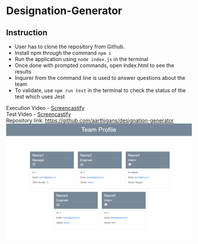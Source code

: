 # Designation-Generator

## Instruction
* User has to clone the repository from Github. 
* Install npm through the command `npm i`
* Run the application using `node index.js` in the terminal
* Once done with prompted commands, open index.html to see the results
* Inquirer from the command line is used to answer questions about the team
* To validate, use `npm run test` in the terminal to check the status of the test which uses Jest

Execution Video - [Screencastify](https://drive.google.com/file/d/1b_sXxcjOFzQuwmEFwiwC83Q4s1nn-xTu/view)<br>
Test Video - [Screencastify](https://drive.google.com/file/d/179Lcv4cddifvN66lMf9iRjMz_7pMccHM/view)<br>
Repository link: https://github.com/aarthigans/designation-generator<br>
<img src="src\Screenshot .png">

